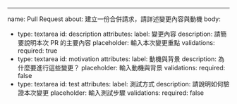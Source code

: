 ---
name: Pull Request
about: 建立一份合併請求，請詳述變更內容與動機
body:
  - type: textarea
    id: description
    attributes:
      label: 變更內容
      description: 請簡要說明本次 PR 的主要內容
      placeholder: 輸入本次變更重點
    validations:
      required: true
  - type: textarea
    id: motivation
    attributes:
      label: 動機與背景
      description: 為什麼要進行這些變更？
      placeholder: 輸入動機與背景
    validations:
      required: false
  - type: textarea
    id: test
    attributes:
      label: 測試方式
      description: 請說明如何驗證本次變更
      placeholder: 輸入測試步驟
    validations:
      required: false
